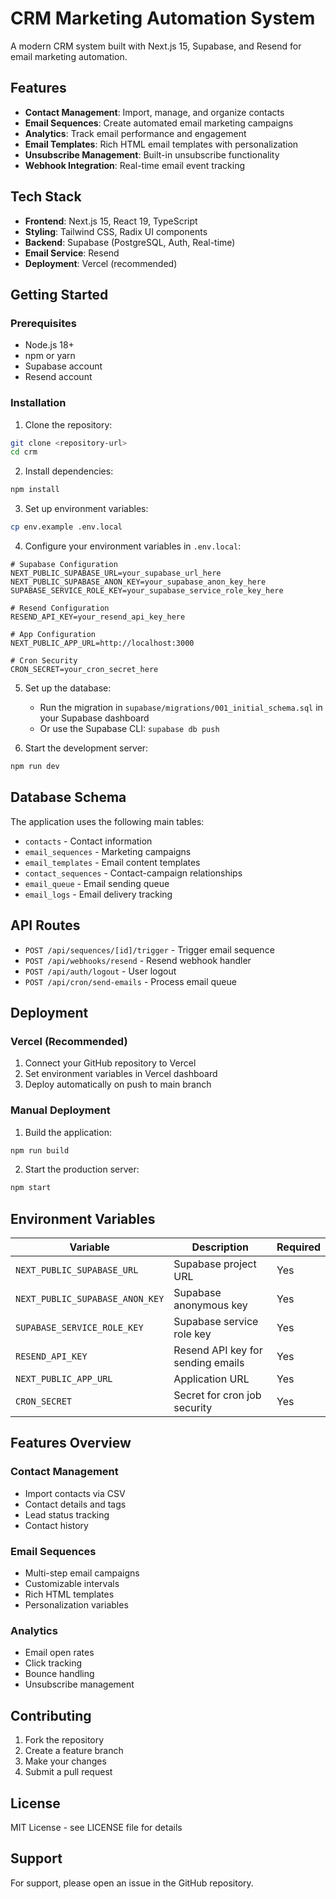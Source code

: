 # CRM Marketing Automation System

A modern CRM system built with Next.js 15, Supabase, and Resend for email marketing automation.

## Features

- **Contact Management**: Import, manage, and organize contacts
- **Email Sequences**: Create automated email marketing campaigns
- **Analytics**: Track email performance and engagement
- **Email Templates**: Rich HTML email templates with personalization
- **Unsubscribe Management**: Built-in unsubscribe functionality
- **Webhook Integration**: Real-time email event tracking

## Tech Stack

- **Frontend**: Next.js 15, React 19, TypeScript
- **Styling**: Tailwind CSS, Radix UI components
- **Backend**: Supabase (PostgreSQL, Auth, Real-time)
- **Email Service**: Resend
- **Deployment**: Vercel (recommended)

## Getting Started

### Prerequisites

- Node.js 18+ 
- npm or yarn
- Supabase account
- Resend account

### Installation

1. Clone the repository:
```bash
git clone <repository-url>
cd crm
```

2. Install dependencies:
```bash
npm install
```

3. Set up environment variables:
```bash
cp env.example .env.local
```

4. Configure your environment variables in `.env.local`:
```env
# Supabase Configuration
NEXT_PUBLIC_SUPABASE_URL=your_supabase_url_here
NEXT_PUBLIC_SUPABASE_ANON_KEY=your_supabase_anon_key_here
SUPABASE_SERVICE_ROLE_KEY=your_supabase_service_role_key_here

# Resend Configuration
RESEND_API_KEY=your_resend_api_key_here

# App Configuration
NEXT_PUBLIC_APP_URL=http://localhost:3000

# Cron Security
CRON_SECRET=your_cron_secret_here
```

5. Set up the database:
   - Run the migration in `supabase/migrations/001_initial_schema.sql` in your Supabase dashboard
   - Or use the Supabase CLI: `supabase db push`

6. Start the development server:
```bash
npm run dev
```

## Database Schema

The application uses the following main tables:

- `contacts` - Contact information
- `email_sequences` - Marketing campaigns
- `email_templates` - Email content templates
- `contact_sequences` - Contact-campaign relationships
- `email_queue` - Email sending queue
- `email_logs` - Email delivery tracking

## API Routes

- `POST /api/sequences/[id]/trigger` - Trigger email sequence
- `POST /api/webhooks/resend` - Resend webhook handler
- `POST /api/auth/logout` - User logout
- `POST /api/cron/send-emails` - Process email queue

## Deployment

### Vercel (Recommended)

1. Connect your GitHub repository to Vercel
2. Set environment variables in Vercel dashboard
3. Deploy automatically on push to main branch

### Manual Deployment

1. Build the application:
```bash
npm run build
```

2. Start the production server:
```bash
npm start
```

## Environment Variables

| Variable | Description | Required |
|----------|-------------|----------|
| `NEXT_PUBLIC_SUPABASE_URL` | Supabase project URL | Yes |
| `NEXT_PUBLIC_SUPABASE_ANON_KEY` | Supabase anonymous key | Yes |
| `SUPABASE_SERVICE_ROLE_KEY` | Supabase service role key | Yes |
| `RESEND_API_KEY` | Resend API key for sending emails | Yes |
| `NEXT_PUBLIC_APP_URL` | Application URL | Yes |
| `CRON_SECRET` | Secret for cron job security | Yes |

## Features Overview

### Contact Management
- Import contacts via CSV
- Contact details and tags
- Lead status tracking
- Contact history

### Email Sequences
- Multi-step email campaigns
- Customizable intervals
- Rich HTML templates
- Personalization variables

### Analytics
- Email open rates
- Click tracking
- Bounce handling
- Unsubscribe management

## Contributing

1. Fork the repository
2. Create a feature branch
3. Make your changes
4. Submit a pull request

## License

MIT License - see LICENSE file for details

## Support

For support, please open an issue in the GitHub repository.